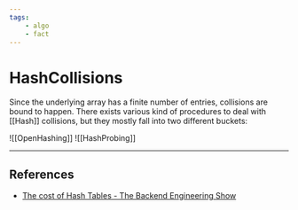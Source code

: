 ```yaml
---
tags:
    - algo
    - fact
---
```


# HashCollisions

Since the underlying array has a finite number of entries, collisions are bound to happen. There exists various kind of procedures to deal with \[\[Hash]] collisions, but they mostly fall into two different buckets:

!\[\[OpenHashing]]
!\[\[HashProbing]]

___

## References

- [The cost of Hash Tables - The Backend Engineering Show](https://www.youtube.com/watch?v=hxdT_QgHUSg)
